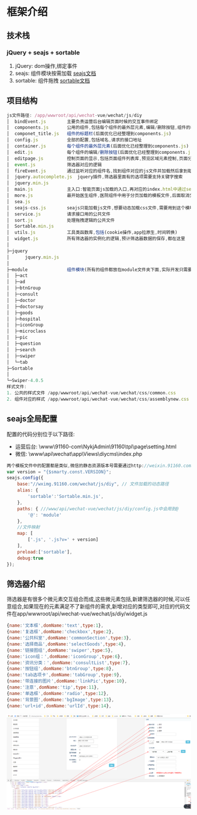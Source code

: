 # 框架介绍
## 技术栈
### jQuery + seajs + sortable 
1. jQuery: dom操作,绑定事件
2. seajs: 组件模块按需加载   [seajs文档](https://seajs.github.io/seajs/docs/)
3. sortable: 组件拖拽   [sortable文档](https://github.com/SortableJS/Sortable)

## 项目结构


```javascript
js文件路径: /app/wwwroot/api/wechat-vue/wechat/js/diy
│  bindEvent.js        主要负责运营后台编辑页面时候的交互事件绑定
│  components.js       公用的组件,包括每个组件的最外层元素,编辑/删除按钮,组件的标题栏
│  componet_title.js   组件的标题栏(后面优化已经整理到components.js)
│  config.js           全部的配置,包括域名,请求的接口地址
│  container.js        每个组件的最外层元素(后面优化已经整理到components.js)
│  edit.js             每个组件的编辑/删除按钮(后面优化已经整理到components.js)
│  editpage.js         控制页面的显示,包括页面组件列表库,预览区域元素控制,页面分享逻辑
│  event.js            筛选器对应的逻辑
│  fireEvent.js        通过监听对应的组件名,找到组件对应的js文件并加载然后拿到每个组件暴露的构造函数实例化
│  jquery.autocomplete.js  jquery插件,筛选器里面有的选项需要支持关键字搜索
│  jquery.min.js
│  main.js             主入口:智能页面js加载的入口,再对应的index.html中通过seajs.use('main.js')加载
│  more.js             最开始医生组件,医院组件中用于分页加载的模板文件,后面取消分页之后很少使用
│  sea.js               
│  seajs-css.js        seajs只能加载js文件,想要动态加载css文件,需要用到这个模块
│  service.js          请求接口用的公共文件
│  sort.js             处理拖拽逻辑的公共文件
│  Sortable.min.js    
│  utils.js            工具类函数库,包括(cookie操作,app拉原生,时间转换)
│  widget.js           所有筛选器的实例化的逻辑,预计筛选器数据的保存,都在这里
│
├─jquery
│      jquery.min.js
│
├─module               组件模块(所有的组件都放在module文件夹下面,实际开发只需要在这个模块修改内容)
│  ├─act
│  ├─ad
│  ├─btnGroup
│  ├─consult
│  ├─doctor
│  ├─doctorsay
│  ├─goods
│  ├─hospital
│  ├─iconGroup
│  ├─microclass
│  ├─pic
│  ├─question
│  ├─search
│  ├─swiper
│  └─tab
├─Sortable
│
└─Swiper-4.0.5
样式文件:
1. 公共的样式文件 /app/wwwroot/api/wechat-vue/wechat/css/common.css
2. 组件对应的样式 /app/wwwroot/api/wechat-vue/wechat/css/assemblynew.css
```
## seajs全局配置
配置的代码分别位于以下路径:
- 运营后台: \www\91160-com\NykjAdmin\91160\tpl\page\setting.html
- 微信: \www\api\wechat\app\Views\diycms\index.php
```javascript
两个模板文件中的配置都是类似,微信的静态资源版本号需要通过http://weixin.91160.com/main/clearCache.html?key=Joy\Web\Controllers\BaseController\afterExecuteRoute动态的清除
var version = "{$smarty.const.VERSION}";
seajs.config({
    base:"//wximg.91160.com/wechat/js/diy", // 文件加载的动态路径
    alias: {
        'sortable':'Sortable.min.js',
    },
    paths: { ///www/api/wechat-vue/wechat/js/diy/config.js中会用到@
        '@': 'module'
    },
    //文件映射
    map: [ 
        ['.js', '.js?v=' + version]
    ],
    preload:['sortable'],
    debug:true
});
```
## 筛选器介绍
筛选器是有很多个微元素交互组合而成,这些微元素包括,新建筛选器的时候,可以任意组合,如果现在的元素满足不了新组件的需求,新增对应的类型即可,对应的代码文件在app/wwwroot/api/wechat-vue/wechat/js/diy/widget.js
```javascript
{name:'文本框',domName:'text',type:1},
{name:'复选框',domName:'checkbox',type:2},
{name:'公共科室',domName:'commonSection',type:3},
{name:'选择商品',domName:'selectGoods',type:4},
{name:'链接图组',domName:'swiper',type:5},
{name:'icon组：',domName:'iconGroup',type:6},
{name:'资讯分类：',domName:'consultList',type:7},
{name:'按钮组',domName:'btnGroup',type:8},
{name:'tab选项卡',domName:'tabGroup',type:9},
{name:'带连接的图片',domName:'linkPic',type:10},
{name:'注意',domName:'tip',type:11},
{name:'单选框',domName:'radio',type:12},
{name:'背景图',domName:'bgImage',type:13},
{name:'url+id',domName:'urlId',type:14},
```
![示例](./screen.png)